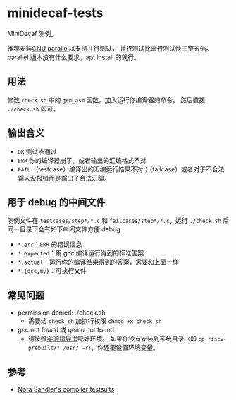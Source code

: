 # minidecaf-tests
MiniDecaf 测例。

推荐安装[GNU parallel](https://www.gnu.org/software/parallel/)以支持并行测试，
并行测试比串行测试快三至五倍。
parallel 版本没有什么要求，apt install 的就行。

## 用法
修改 `check.sh` 中的 `gen_asm` 函数，加入运行你编译器的命令。
然后直接 `./check.sh` 即可。

## 输出含义
* `OK` 测试点通过
* `ERR` 你的编译器崩了，或者输出的汇编格式不对
* `FAIL` （testcase）编译出的汇编运行结果不对；（failcase）或者对于不合法输入没报错而是输出了合法汇编。

## 用于 debug 的中间文件
测例文件在 `testcases/step*/*.c` 和 `failcases/step*/*.c`，运行 `./check.sh` 后同一目录下会有如下中间文件方便 debug
* `*.err`：`ERR` 的错误信息
* `*.expected`：用 gcc 编译运行得到的标准答案
* `*.actual`：运行你的编译结果得到的答案，需要和上面一样
* `*.{gcc,my}`：可执行文件

## 常见问题
* permission denied: ./check.sh
  - 需要给 `check.sh` 加执行权限 `chmod +x check.sh`
* gcc not found 或 qemu not found
  - 请按照[实验指导书](https://decaf-lang.github.io/minidecaf-tutorial/docs/lab0/env.html)配好环境。
    如果你没有安装到系统目录（即 `cp riscv-prebuilt/* /usr/ -r`），你还要设置环境变量。

## 参考
* [Nora Sandler's compiler testsuits](https://github.com/nlsandler/write_a_c_compiler)

